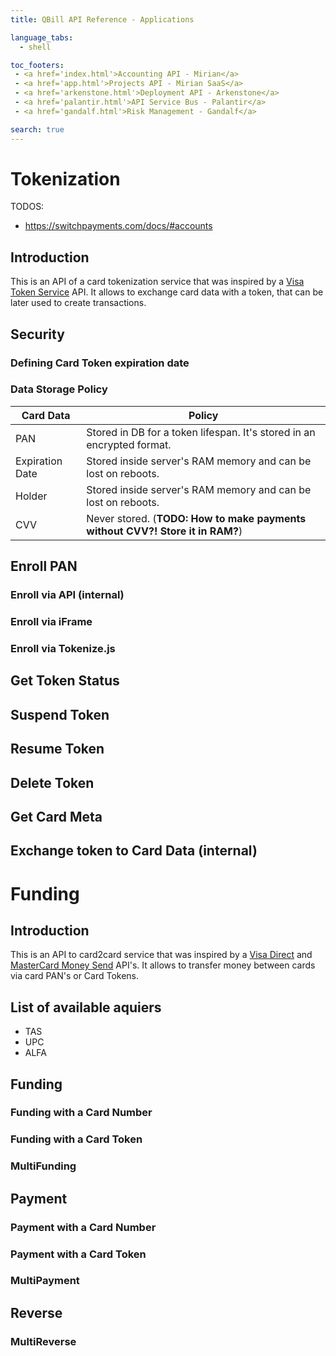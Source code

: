 ```yaml
---
title: QBill API Reference - Applications

language_tabs:
  - shell

toc_footers:
 - <a href='index.html'>Accounting API - Mirian</a>
 - <a href='app.html'>Projects API - Mirian SaaS</a>
 - <a href='arkenstone.html'>Deployment API - Arkenstone</a>
 - <a href='palantir.html'>API Service Bus - Palantir</a>
 - <a href='gandalf.html'>Risk Management - Gandalf</a>

search: true
---
```



# Tokenization

TODOS:

- https://switchpayments.com/docs/#accounts


## Introduction

This is an API of a card tokenization service that was inspired by a [Visa Token Service](https://developer.visa.com/products/vts/reference#vts__vts____provision_token) API. It allows to exchange card data with a token, that can be later used to create transactions.

## Security

### Defining Card Token expiration date

### Data Storage Policy

Card Data | Policy
--------- | ------
PAN | Stored in DB for a token lifespan. It's stored in an encrypted format.
Expiration Date | Stored inside server's RAM memory and can be lost on reboots.
Holder | Stored inside server's RAM memory and can be lost on reboots.
CVV | Never stored. (**TODO: How to make payments without CVV?! Store it in RAM?**)

## Enroll PAN

### Enroll via API (internal)

### Enroll via iFrame

### Enroll via Tokenize.js

## Get Token Status

## Suspend Token

## Resume Token

## Delete Token

## Get Card Meta

## Exchange token to Card Data (internal)

# Funding

## Introduction

This is an API to card2card service that was inspired by a [Visa Direct](https://developer.visa.com/products/visa_direct/reference#visa_direct__funds_transfer__v1__pullfunds) and [MasterCard Money Send](https://developer.mastercard.com/portal/display/api/MoneySend) API's. It allows to transfer money between cards via card PAN's or Card Tokens.

## List of available aquiers

- TAS
- UPC
- ALFA

## Funding

### Funding with a Card Number

### Funding with a Card Token

### MultiFunding

## Payment

### Payment with a Card Number

### Payment with a Card Token

### MultiPayment

## Reverse

### MultiReverse
